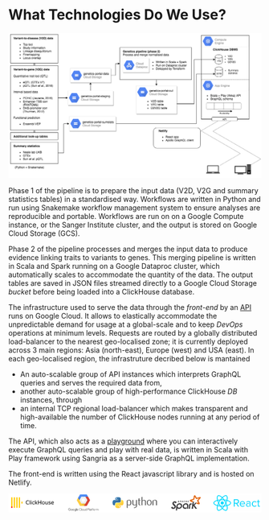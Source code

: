 # What Technologies Do We Use?

![Diagram outlining technologies used for Open Targets Genetics](../.gitbook/assets/genetics_portal_technical_diagram.png)

Phase 1 of the pipeline is to prepare the input data \(V2D, V2G and summary statistics tables\) in a standardised way. Workflows are written in Python and run using Snakemake workflow management system to ensure analyses are reproducible and portable. Workflows are run on on a Google Compute instance, or the Sanger Institute cluster, and the output is stored on Google Cloud Storage \(GCS\).

Phase 2 of the pipeline processes and merges the input data to produce evidence linking traits to variants to genes. This merging pipeline is written in Scala and Spark running on a Google Dataproc cluster, which automatically scales to accommodate the quantity of the data. The output tables are saved in JSON files streamed directly to a Google Cloud Storage _bucket_ before being loaded into a ClickHouse database.

The infrastructure used to serve the data through the _front-end_ by an [API](https://genetics-api.opentargets.io) runs on Google Cloud. It allows to elastically accommodate the unpredictable demand for usage at a global-scale and to keep _DevOps_ operations at minimum levels. Requests are routed by a globally distributed load-balancer to the nearest geo-localised zone; it is currently deployed across 3 main regions: Asia \(north-east\), Europe \(west\) and USA \(east\). In each geo-localised region, the infrastruture decribed below is mantained

* An auto-scalable group of API instances which interprets GraphQL queries and serves the required data from,
* another auto-scalable group of high-performance ClickHouse _DB_ instances, through
* an internal TCP regional load-balancer which makes transparent and high-available the number of ClickHouse nodes running at any period of time.

The API, which also acts as a [playground](http://genetics-api.opentargets.io/graphql/browser?query=%23%20worth%20noting%20the%20number%20of%20associations%0A%23%20shown%20here%20are%20sized%20to%201.%20If%20you%20remove%20that%0A%23%20restriction%20you%20will%20get%20all%20top%20loci%20for%20that%20study%20ID%0Aquery%20exmaple%20%7B%0A%20%20manhattan%28studyId%3A%20%22GCST004131%22%2C%20pageSize%3A%201%29%20%7B%0A%20%20%20%20associations%20%7B%0A%20%20%20%20%20%20variant%20%7B%0A%20%20%20%20%20%20%20%20rsId%0A%20%20%20%20%20%20%20%20chromosome%0A%20%20%20%20%20%20%20%20position%0A%20%20%20%20%20%20%20%20refAllele%0A%20%20%20%20%20%20%20%20altAllele%0A%20%20%20%20%20%20%20%20nearestGene%20%7B%0A%20%20%20%20%20%20%20%20%20%20symbol%0A%20%20%20%20%20%20%20%20%7D%0A%20%20%20%20%20%20%20%20nearestCodingGene%20%7B%0A%20%20%20%20%20%20%20%20%20%20symbol%0A%20%20%20%20%20%20%20%20%7D%0A%20%20%20%20%20%20%7D%0A%20%20%20%20%20%20pval%0A%20%20%20%20%20%20ldSetSize%0A%20%20%20%20%20%20totalSetSize%0A%20%20%20%20%20%20credibleSetSize%0A%20%20%20%20%7D%0A%20%20%20%20topOverlappedStudies%28pageSize%3A%202%29%20%7B%0A%20%20%20%20%20%20topStudiesByLociOverlap%20%7B%0A%20%20%20%20%20%20%20%20study%20%7B%0A%20%20%20%20%20%20%20%20%20%20studyId%0A%20%20%20%20%20%20%20%20%20%20traitReported%0A%20%20%20%20%20%20%20%20%7D%0A%20%20%20%20%20%20%20%20numOverlapLoci%0A%20%20%20%20%20%20%7D%0A%20%20%20%20%7D%0A%20%20%7D%0A%7D%0A) where you can interactively execute GraphQL queries and play with real data, is written in Scala with Play framework using Sangria as a server-side GraphQL implementation.

The front-end is written using the React javascript library and is hosted on Netlify.

![](../.gitbook/assets/46539638-f5e39e80-c8ae-11e8-9f4a-cb84dc513347.png)

